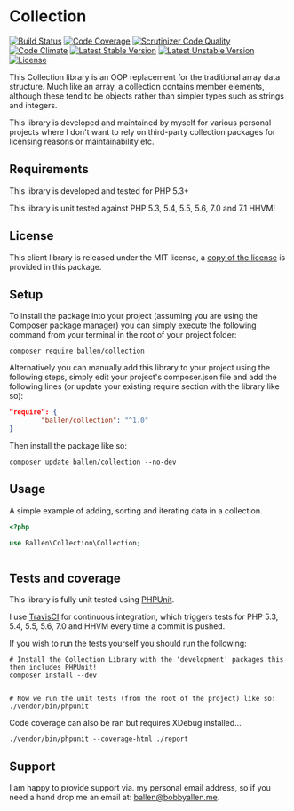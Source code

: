 # Collection

[![Build Status](https://travis-ci.org/allebb/collection.svg)](https://travis-ci.org/allebb/collection)
[![Code Coverage](https://scrutinizer-ci.com/g/allebb/collection/badges/coverage.png?b=master)](https://scrutinizer-ci.com/g/allebb/collection/?branch=master)
[![Scrutinizer Code Quality](https://scrutinizer-ci.com/g/allebb/collection/badges/quality-score.png?b=master)](https://scrutinizer-ci.com/g/allebb/collection/?branch=master)
[![Code Climate](https://codeclimate.com/github/allebb/collection/badges/gpa.svg)](https://codeclimate.com/github/allebb/collection)
[![Latest Stable Version](https://poser.pugx.org/ballen/collection/v/stable)](https://packagist.org/packages/ballen/collection)
[![Latest Unstable Version](https://poser.pugx.org/ballen/collection/v/unstable)](https://packagist.org/packages/ballen/collection)
[![License](https://poser.pugx.org/ballen/collection/license)](https://packagist.org/packages/ballen/collection)

This Collection library is an OOP replacement for the traditional array data structure. Much like an array, a collection contains member elements, although these tend to be objects rather than simpler types such as strings and integers.

This library is developed and maintained by myself for various personal projects where I don't want to rely on third-party collection packages for licensing reasons or maintainability etc.

Requirements
------------

This library is developed and tested for PHP 5.3+

This library is unit tested against PHP 5.3, 5.4, 5.5, 5.6, 7.0 and 7.1 HHVM!

License
-------

This client library is released under the MIT license, a [copy of the license](https://github.com/allebb/collection/blob/master/LICENSE) is provided in this package.

Setup
-----

To install the package into your project (assuming you are using the Composer package manager) you can simply execute the following command from your terminal in the root of your project folder:

```composer require ballen/collection```

Alternatively you can manually add this library to your project using the following steps, simply edit your project's composer.json file and add the following lines (or update your existing require section with the library like so):

```json
"require": {
        "ballen/collection": "^1.0"
}
```

Then install the package like so:

```composer update ballen/collection --no-dev```

Usage
-----

A simple example of adding, sorting and iterating data in a collection.

```php
<?php

use Ballen\Collection\Collection;



```

Tests and coverage
------------------

This library is fully unit tested using [PHPUnit](https://phpunit.de/).

I use [TravisCI](https://travis-ci.org/) for continuous integration, which triggers tests for PHP 5.3, 5.4, 5.5, 5.6, 7.0 and HHVM every time a commit is pushed.

If you wish to run the tests yourself you should run the following:

```shell
# Install the Collection Library with the 'development' packages this then includes PHPUnit!
composer install --dev


# Now we run the unit tests (from the root of the project) like so:
./vendor/bin/phpunit
```

Code coverage can also be ran but requires XDebug installed...

```shell
./vendor/bin/phpunit --coverage-html ./report
```

Support
-------

I am happy to provide support via. my personal email address, so if you need a hand drop me an email at: [ballen@bobbyallen.me]().


